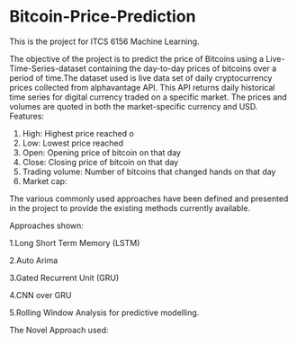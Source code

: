 # Bitcoin-Price-Prediction
This is the project for ITCS 6156 Machine Learning.

The objective of the project is to predict the price of Bitcoins using a Live-Time-Series-dataset 
containing the day-to-day prices of bitcoins over a period of time.The dataset used is live data set of 
daily cryptocurrency prices collected from alphavantage API. This API returns daily historical time series 
for digital currency traded on a specific market. The prices and volumes are quoted in both the market-specific 
currency and USD.
Features: 
1. High: Highest price reached o
2. Low: Lowest price reached  
3. Open: Opening price of bitcoin on that day
4. Close: Closing price of bitcoin on that day 
5. Trading volume: Number of bitcoins that changed hands on that day 
6. Market cap:




The various commonly used approaches 
have been defined and presented in the project to provide the existing methods currently available.

Approaches shown:

1.Long Short Term Memory (LSTM)

2.Auto Arima

3.Gated Recurrent Unit (GRU)

4.CNN over GRU

5.Rolling Window Analysis for predictive modelling.

  

The Novel Approach used:
  
